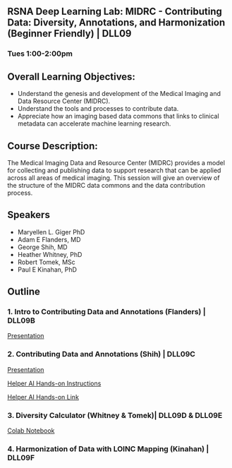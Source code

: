 ## RSNA Deep Learning Lab: MIDRC - Contributing Data: Diversity, Annotations, and Harmonization (Beginner Friendly) | DLL09
### Tues 1:00-2:00pm
## Overall Learning Objectives: 
- Understand the genesis and development of the Medical Imaging and Data Resource Center (MIDRC).
- Understand the tools and processes to contribute data.
- Appreciate how an imaging based data commons that links to clinical metadata can accelerate machine learning research.
## Course Description:
The Medical Imaging Data and Resource Center (MIDRC) provides a model for collecting and publishing data to support research that can be applied across all areas of medical imaging. This session will give an overview of the structure of the MIDRC data commons and the data contribution process.
## Speakers
- Maryellen L. Giger PhD
- Adam E Flanders, MD
- George Shih, MD
- Heather Whitney, PhD
- Robert Tomek, MSc
- Paul E Kinahan, PhD
## Outline

### 1. Intro to Contributing Data and Annotations (Flanders) | DLL09B

[Presentation](link)

### 2. Contributing Data and Annotations (Shih) | DLL09C

[Presentation](https://docs.google.com/presentation/d/e/2PACX-1vTbILDPt5iqzOKoLo1MnwQ8NmfOR-Ev4T0fKhHrHfvCyyZosEYL6d8a9XIoQpQkuVCvCueCZgAsscHn/pub)

[Helper AI Hands-on Instructions](https://docs.google.com/presentation/d/e/2PACX-1vTqL-ZDxpva1YmW1C9y2l9ck7npEzWolwj8XckM_omyIek4uleCI_Gleo8WfCipjzGw2tvATm9Csi4A/pub)

[Helper AI Hands-on Link](https://ai.skp.one/midrc-helper-ai-playground)

### 3. Diversity Calculator (Whitney & Tomek)| DLL09D & DLL09E

[Colab Notebook](https://colab.research.google.com/drive/1vRPfbD0MPj-U-kz3nZhCL3wcdFaUOjON?usp=sharing)

### 4. Harmonization of Data with LOINC Mapping (Kinahan) | DLL09F
